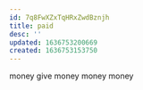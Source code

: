 ```yaml
---
id: 7q8FwXZxTqHRxZwdBznjh
title: paid
desc: ''
updated: 1636753200669
created: 1636753153750
---
```


money give money money money
